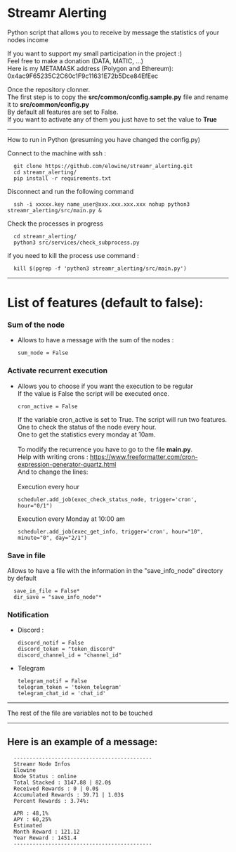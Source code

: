 # Streamr Alerting

Python script that allows you to receive by message the statistics of your nodes income

If you want to support my small participation in the project :)<br>
Feel free to make a donation (DATA, MATIC, ...)<br>
Here is my METAMASK address (Polygon and Ethereum):<br>
0x4ac9F65235C2C60c1F9c11631E72b5Dce84EfEec

Once the repository clonner.<br>
The first step is to copy the <b>src/common/config.sample.py</b> file and rename it to <b>src/common/config.py</b><br>
By default all features are set to False.<br>
If you want to activate any of them you just have to set the value to <b>True</b>

---
How to run in Python (presuming you have changed the config.py)
      
Connect to the machine with ssh :

      git clone https://github.com/elowine/streamr_alerting.git
      cd streamr_alerting/
      pip install -r requirements.txt

Disconnect and run the following command 

      ssh -i xxxxx.key name_user@xxx.xxx.xxx.xxx nohup python3 streamr_alerting/src/main.py &

Check the processes in progress

      cd streamr_alerting/
      python3 src/services/check_subprocess.py


if you need to kill the process use command :

      kill $(pgrep -f 'python3 streamr_alerting/src/main.py')

---
# List of features (default to false):

### Sum of the node
- Allows to have a message with the sum of the nodes :

      sum_node = False

### Activate recurrent execution
- Allows you to choose if you want the execution to be regular
  <br>If the value is False the script will be executed once. 

      cron_active = False
    If the variable cron_active is set to True. The script will run two features.
<br>One to check the status of the node every hour.
<br>One to get the statistics every monday at 10am.
<br><br>
To modify the recurrence you have to go to the file <b>main.py</b>.
</br>Help with writing crons : https://www.freeformatter.com/cron-expression-generator-quartz.html
<br>And to change the lines:
</br></br>Execution every hour

      scheduler.add_job(exec_check_status_node, trigger='cron', hour="0/1")

    Execution every Monday at 10:00 am
      
      scheduler.add_job(exec_get_info, trigger='cron', hour="10", minute="0", day="2/1")


### Save in file
Allows to have a file with the information in the "save_info_node" directory by default

      
      save_in_file = False*
      dir_save = "save_info_node"*

### Notification


- Discord :

      discord_notif = False
      discord_token = "token_discord"
      discord_channel_id = "channel_id"
- Telegram

      telegram_notif = False
      telegram_token = 'token_telegram'
      telegram_chat_id = 'chat_id'

-----

The rest of the file are variables not to be touched

----

Here is an example of a message:
--------------------------------------------
      --------------------------------------------      
      Streamr Node Infos
      Elowine
      Node Status : online
      Total Stacked : 3147.88 | 82.0$
      Received Rewards : 0 | 0.0$
      Accumulated Rewards : 39.71 | 1.03$
      Percent Rewards : 3.74%:
      
      APR : 48,1%
      APY : 60,25%
      Estimated
      Month Reward : 121.12
      Year Reward : 1451.4
      --------------------------------------------
